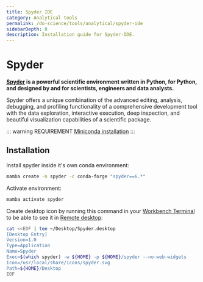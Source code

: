 ```yaml
---
title: Spyder IDE
category: Analytical tools
permalink: /do-science/tools/analytical/spyder-ide
sidebarDepth: 0
description: Installation guide for Spyder-IDE.
---
```


# Spyder

**[Spyder](https://www.spyder-ide.org/) is a powerful scientific environment written in Python, for Python, and designed by and for scientists, engineers and data analysts.**

Spyder offers a unique combination of the advanced editing, analysis, debugging, and profiling functionality of a comprehensive development tool with the data exploration, interactive execution, deep inspection, and beautiful visualization capabilities of a scientific package.

::: warning REQUIREMENT
[Miniconda installation](https://docs.conda.io/projects/conda/en/latest/user-guide/configuration/admin-multi-user-install.html)
:::

## Installation

Install spyder inside it's own conda environment:
```bash
mamba create -n spyder -c conda-forge "spyder==6.*"
```

Activate environment:
```bash
mamba activate spyder
```

Create desktop icon by running this command in your [Workbench Terminal](/do-science/hunt-workbench/faq/#can-i-use-a-terminal-from-my-workbench) to be able to see it in [Remote desktop](/do-science/hunt-workbench/getting-started/remote-desktop/):
```bash
cat <<EOF | tee ~/Desktop/Spyder.desktop
[Desktop Entry]
Version=1.0
Type=Application
Name=Spyder
Exec=$(which spyder) -w ${HOME} -p ${HOME}/spyder --no-web-widgets
Icon=/usr/local/share/icons/spyder.svg
Path=${HOME}/Desktop
EOF
```

